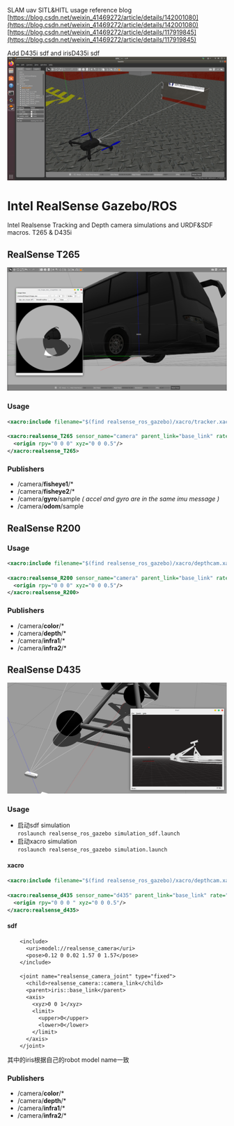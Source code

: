SLAM uav SITL&HITL usage reference blog
[https://blog.csdn.net/weixin_41469272/article/details/142001080](https://blog.csdn.net/weixin_41469272/article/details/142001080)
[https://blog.csdn.net/weixin_41469272/article/details/117919845](https://blog.csdn.net/weixin_41469272/article/details/117919845)

Add D435i sdf and irisD435i sdf
![](doc/irisd435i.png)


# Intel RealSense Gazebo/ROS
Intel Realsense Tracking and Depth camera simulations and URDF&SDF macros.
T265 & D435i


## RealSense T265 ##

![](doc/t265.png)

### Usage ###
```xml
<xacro:include filename="$(find realsense_ros_gazebo)/xacro/tracker.xacro"/>

<xacro:realsense_T265 sensor_name="camera" parent_link="base_link" rate="30.0">
  <origin rpy="0 0 0" xyz="0 0 0.5"/>
</xacro:realsense_T265>
```

### Publishers ###
* /camera/**fisheye1**/*
* /camera/**fisheye2**/*
* /camera/**gyro**/sample _( accel and gyro are in the same imu message )_
* /camera/**odom**/sample



## RealSense R200 ##

### Usage ###
```xml
<xacro:include filename="$(find realsense_ros_gazebo)/xacro/depthcam.xacro"/>

<xacro:realsense_R200 sensor_name="camera" parent_link="base_link" rate="30.0">
  <origin rpy="0 0 0" xyz="0 0 0.5"/>
</xacro:realsense_R200>
```

### Publishers ###

* /camera/**color**/*
* /camera/**depth**/*
* /camera/**infra1**/*
* /camera/**infra2**/*



## RealSense D435

![](doc/d435.png)

### Usage ###
* 启动sdf simulation  
`roslaunch realsense_ros_gazebo simulation_sdf.launch`
* 启动xacro simulation  
`roslaunch realsense_ros_gazebo simulation.launch`

#### xacro
```xml
<xacro:include filename="$(find realsense_ros_gazebo)/xacro/depthcam.xacro"/>

<xacro:realsense_d435 sensor_name="d435" parent_link="base_link" rate="10">
  <origin rpy="0 0 0 " xyz="0 0 0.5"/>
</xacro:realsense_d435>
```

#### sdf
```
    <include>
      <uri>model://realsense_camera</uri>
      <pose>0.12 0 0.02 1.57 0 1.57</pose>
    </include>

    <joint name="realsense_camera_joint" type="fixed">
      <child>realsense_camera::camera_link</child>
      <parent>iris::base_link</parent>
      <axis>
        <xyz>0 0 1</xyz>
        <limit>
          <upper>0</upper>
          <lower>0</lower>
        </limit>
      </axis>
    </joint>

```
其中的iris根据自己的robot model name一致

### Publishers ###

* /camera/**color**/*
* /camera/**depth**/*
* /camera/**infra1**/*
* /camera/**infra2**/*
